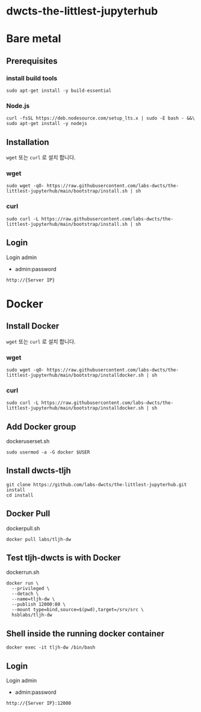 # dwcts-the-littlest-jupyterhub

# Bare metal

## Prerequisites
### install build tools
```
sudo apt-get install -y build-essential
```
### Node.js
```
curl -fsSL https://deb.nodesource.com/setup_lts.x | sudo -E bash - &&\
sudo apt-get install -y nodejs
```

## Installation
`wget` 또는 `curl` 로 설치 합니다.
### wget
```
sudo wget -qO- https://raw.githubusercontent.com/labs-dwcts/the-littlest-jupyterhub/main/bootstrap/install.sh | sh
```


### curl
```
sudo curl -L https://raw.githubusercontent.com/labs-dwcts/the-littlest-jupyterhub/main/bootstrap/install.sh | sh
```

## Login
Login admin
 - admin:password
```
http://{Server IP}
```

# Docker

## Install Docker

`wget` 또는 `curl` 로 설치 합니다.
### wget
```
sudo wget -qO- https://raw.githubusercontent.com/labs-dwcts/the-littlest-jupyterhub/main/bootstrap/installdocker.sh | sh
```

### curl
```
sudo curl -L https://raw.githubusercontent.com/labs-dwcts/the-littlest-jupyterhub/main/bootstrap/installdocker.sh | sh
```

## Add Docker group
dockeruserset.sh
```
sudo usermod -a -G docker $USER
```

## Install dwcts-tljh
```
git clone https://github.com/labs-dwcts/the-littlest-jupyterhub.git install
cd install
```

## Docker Pull
dockerpull.sh
```
docker pull labs/tljh-dw
```

## Test tljh-dwcts is with Docker
dockerrun.sh
```
docker run \
  --privileged \
  --detach \
  --name=tljh-dw \
  --publish 12000:80 \
  --mount type=bind,source=$(pwd),target=/srv/src \
  hsblabs/tljh-dw
```

## Shell inside the running docker container
```
docker exec -it tljh-dw /bin/bash
```

## Login
Login admin
 - admin:password
```
http://{Server IP}:12000
```